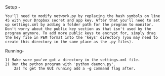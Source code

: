 Setup -

	You'll need to modify network.py by replacing the hash symbols on line 45 with your Dropbox secret and app key. After that you'll need to set up settings.xml by adding a folder path for the program to monitor. Don't worry about the public key section as that isn't used by the program anymore. To add more public keys to encrypt for, simply drag the key file in PEM format into the 'keys' directory (you may need to create this directory in the same place as the .py files). 

Running-
	
	1) Make sure you've got a directory in the settings.xml file.
	2) Run the python program with 'python daemon.py'. 
		2a) To get the GUI running add a -g command flag after.